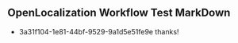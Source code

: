 ## OpenLocalization Workflow Test MarkDown
* 3a31f104-1e81-44bf-9529-9a1d5e51fe9e thanks!

<!--HONumber=Aug16_HO4-->


